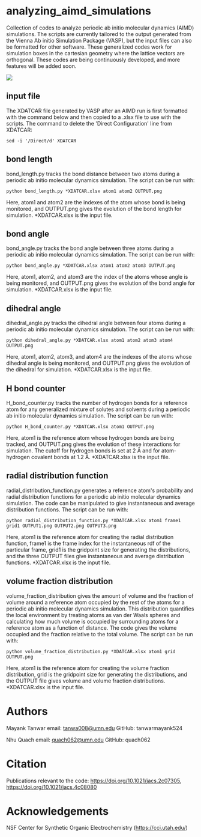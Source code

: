 # analyzing_aimd_simulations
Collection of codes to analyze periodic ab initio molecular dynamics (AIMD) simulations. The scripts are currently tailored to the output generated from the Vienna Ab initio Simulation Package (VASP), but the input files can also be formatted for other software. These generalized codes work for simulation boxes in the cartesian geometry where the lattice vectors are orthogonal. These codes are being continuously developed, and more features will be added soon.

![](https://github.com/tanwarmayank524/analyzing_aimd_simulations/blob/main/mygif.gif)


## input file
The XDATCAR file generated by VASP after an AIMD run is first formatted with the command below and then copied to a .xlsx file to use with the scripts. The command to delete the 'Direct Configuration' line from XDATCAR:

```sed -i '/Direct/d' XDATCAR```


## bond length
bond_length.py tracks the bond distance between two atoms during a periodic ab initio molecular dynamics simulation. The script can be run with:

```python bond_length.py *XDATCAR.xlsx atom1 atom2 OUTPUT.png```

Here, atom1 and atom2 are the indexes of the atom whose bond is being monitored, and OUTPUT.png gives the evolution of the bond length for simulation. *XDATCAR.xlsx is the input file. 


## bond angle
bond_angle.py tracks the bond angle between three atoms during a periodic ab initio molecular dynamics simulation. The script can be run with:

```python bond_angle.py *XDATCAR.xlsx atom1 atom2 atom3 OUTPUT.png```

Here, atom1, atom2, and atom3 are the index of the atoms whose angle is being monitored, and OUTPUT.png gives the evolution of the bond angle for simulation. *XDATCAR.xlsx is the input file.


## dihedral angle
dihedral_angle.py tracks the dihedral angle between four atoms during a periodic ab initio molecular dynamics simulation. The script can be run with:

```python dihedral_angle.py *XDATCAR.xlsx atom1 atom2 atom3 atom4 OUTPUT.png```

Here, atom1, atom2, atom3, and atom4 are the indexes of the atoms whose dihedral angle is being monitored, and OUTPUT.png gives the evolution of the dihedral for simulation. *XDATCAR.xlsx is the input file.


## H bond counter
H_bond_counter.py tracks the number of hydrogen bonds for a reference atom for any generalized mixture of solutes and solvents during a periodic ab initio molecular dynamics simulation. The script can be run with:

```python H_bond_counter.py *XDATCAR.xlsx atom1 OUTPUT.png```

Here, atom1 is the reference atom whose hydrogen bonds are being tracked, and OUTPUT.png gives the evolution of these interactions for simulation. The cutoff for hydrogen bonds is set at 2 Å and for atom-hydrogen covalent bonds at 1.2 Å. *XDATCAR.xlsx is the input file.


## radial distribution function
radial_distribution_function.py generates a reference atom's probability and radial distribution functions for a periodic ab initio molecular dynamics simulation. The code can be manipulated to give instantaneous and average distribution functions. The script can be run with:

```python radial_distribution_function.py *XDATCAR.xlsx atom1 frame1 grid1 OUTPUT1.png OUTPUT2.png OUTPUT3.png```

Here, atom1 is the reference atom for creating the radial distribution function, frame1 is the frame index for the instantaneous rdf of the particular frame, grid1 is the gridpoint size for generating the distributions, and the three OUTPUT files give instantaneous and average distribution functions. *XDATCAR.xlsx is the input file.


## volume fraction distribution
volume_fraction_distribution gives the amount of volume and the fraction of volume around a reference atom occupied by the rest of the atoms for a periodic ab initio molecular dynamics simulation. This distribution quantifies the local environment by treating atoms as van der Waals spheres and calculating how much volume is occupied by surrounding atoms for a reference atom as a function of distance. The code gives the volume occupied and the fraction relative to the total volume. The script can be run with:

```python volume_fraction_distribution.py *XDATCAR.xlsx atom1 grid OUTPUT.png```

Here, atom1 is the reference atom for creating the volume fraction distribution, grid is the gridpoint size for generating the distributions, and the OUTPUT file gives volume and volume fraction distributions. *XDATCAR.xlsx is the input file.


# Authors
Mayank Tanwar
email: tanwa008@umn.edu
GitHub: tanwarmayank524

Nhu Quach
email: quach062@umn.edu
GitHub: quach062

# Citation
Publications relevant to the code: https://doi.org/10.1021/jacs.2c07305, https://doi.org/10.1021/jacs.4c08080
# Acknowledgements
NSF Center for Synthetic Organic Electrochemistry (https://cci.utah.edu/)
